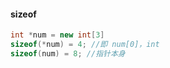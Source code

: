 #### sizeof

```c++
int *num = new int[3]
sizeof(*num) = 4; //即 num[0]，int
sizeof(num) = 8; //指针本身
```


